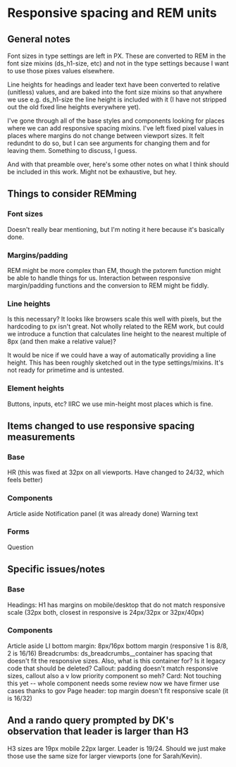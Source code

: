 # Responsive spacing and REM units

## General notes

Font sizes in type settings are left in PX. These are converted to REM in the font size mixins (ds_h1-size, etc) and not in the type settings because I want to use those pixes values elsewhere.

Line heights for headings and leader text have been converted to relative (unitless) values, and are baked into the font size mixins so that anywhere we use e.g. ds_h1-size the line height is included with it (I have not stripped out the old fixed line heights everywhere yet).

I've gone through all of the base styles and components looking for places where we can add responsive spacing mixins. I've left fixed pixel values in places where margins do not change between viewport sizes. It felt redundnt to do so, but I can see arguments for changing them and for leaving them. Something to discuss, I guess.

And with that preamble over, here's some other notes on what I think should be included in this work. Might not be exhaustive, but hey.

## Things to consider REMming

### Font sizes

Doesn't really bear mentioning, but I'm noting it here because it's basically done.

### Margins/padding

REM might be more complex than EM, though the pxtorem function might be able to handle things for us. Interaction between responsive margin/padding functions and the conversion to REM might be fiddly.

### Line heights
Is this necessary? It looks like browsers scale this well with pixels, but the hardcoding to px isn't great.
Not wholly related to the REM work, but could we introduce a function that calculates line height to the nearest multiple of 8px (and then make a relative value)?

It would be nice if we could have a way of automatically providing a line height. This has been roughly sketched out in the type settings/mixins. It's not ready for primetime and is untested.

### Element heights

Buttons, inputs, etc? IIRC we use min-height most places which is fine.

## Items changed to use responsive spacing measurements

### Base

HR (this was fixed at 32px on all viewports. Have changed to 24/32, which feels better)

### Components

Article aside
Notification panel (it was already done)
Warning text

### Forms

Question


## Specific issues/notes

### Base

Headings: H1 has margins on mobile/desktop that do not match responsive scale (32px both, closest in responsive is 24px/32px or 32px/40px)

### Components

Article aside LI bottom margin: 8px/16px bottom margin (responsive 1 is 8/8, 2 is 16/16)
Breadcrumbs: ds_breadcrumbs__container has spacing that doesn't fit the responsive sizes. Also, what is this container for? Is it legacy code that should be deleted?
Callout: padding doesn't match responsive sizes, callout also a v low priority component so meh?
Card: Not touching this yet -- whole component needs some review now we have firmer use cases thanks to gov
Page header: top margin doesn't fit responsive scale (it is 16/32)

## And a rando query prompted by DK's observation that leader is larger than H3

H3 sizes are 19px mobile 22px larger. Leader is 19/24. Should we just make those use the same size for larger viewports (one for Sarah/Kevin).
